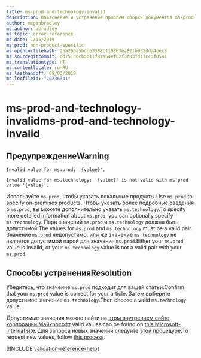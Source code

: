 ```yaml
---
title: ms-prod-and-technology-invalid
description: Объяснение и устранение проблем сборки документов ms-prod-and-technology-invalid
author: meganbradley
ms.author: mbradley
ms.topic: error-reference
ms.date: 1/15/2019
ms.prod: non-product-specific
ms.openlocfilehash: 25a2b6a5bcb63388c119863ea82fb932dda4eec8
ms.sourcegitcommit: dd751d0cb5b11f81a64ef62f3c83fd17cc5f0541
ms.translationtype: HT
ms.contentlocale: ru-RU
ms.lasthandoff: 09/03/2019
ms.locfileid: "70236341"
---
```

# <a name="ms-prod-and-technology-invalid"></a><span data-ttu-id="c660f-103">ms-prod-and-technology-invalid</span><span class="sxs-lookup"><span data-stu-id="c660f-103">ms-prod-and-technology-invalid</span></span>

## <a name="warning"></a><span data-ttu-id="c660f-104">Предупреждение</span><span class="sxs-lookup"><span data-stu-id="c660f-104">Warning</span></span>

`Invalid value for ms.prod: '{value}'.`

`Invalid value for ms.technology: '{value}' is not valid with ms.prod value '{value}'.`

<span data-ttu-id="c660f-105">Используйте `ms.prod`, чтобы указать локальные продукты.</span><span class="sxs-lookup"><span data-stu-id="c660f-105">Use `ms.prod` to specify on-premises products.</span></span> <span data-ttu-id="c660f-106">Чтобы указать более подробные сведения о `ms.prod`, вы можете дополнительно указать `ms.technology`.</span><span class="sxs-lookup"><span data-stu-id="c660f-106">To specify more detailed information about `ms.prod`, you can optionally specify `ms.technology`.</span></span> <span data-ttu-id="c660f-107">Пара значений `ms.prod` и `ms.technology` должна быть допустимой.</span><span class="sxs-lookup"><span data-stu-id="c660f-107">The values for `ms.prod` and `ms.technology` must be a valid pair.</span></span> <span data-ttu-id="c660f-108">Значение `ms.prod` недопустимо, или же значение `ms.technology` не является допустимой парой для значения `ms.prod`.</span><span class="sxs-lookup"><span data-stu-id="c660f-108">Either your `ms.prod` value is invalid, or your `ms.technology` value is not a valid pair with your `ms.prod`.</span></span>

## <a name="resolution"></a><span data-ttu-id="c660f-109">Способы устранения</span><span class="sxs-lookup"><span data-stu-id="c660f-109">Resolution</span></span>

<span data-ttu-id="c660f-110">Убедитесь, что значение `ms.prod` подходит для вашей статьи.</span><span class="sxs-lookup"><span data-stu-id="c660f-110">Confirm that your `ms.prod` value is correct for your article.</span></span> <span data-ttu-id="c660f-111">Затем выберите допустимое значение `ms.technology`.</span><span class="sxs-lookup"><span data-stu-id="c660f-111">Then choose a valid `ms.technology` value.</span></span>

<span data-ttu-id="c660f-112">Допустимые значения можно найти на [этом внутреннем сайте корпорации Майкрософт](https://docsmetadatatool.azurewebsites.net/allowlists).</span><span class="sxs-lookup"><span data-stu-id="c660f-112">Valid values can be found on [this Microsoft-internal site](https://docsmetadatatool.azurewebsites.net/allowlists).</span></span> <span data-ttu-id="c660f-113">Для запроса новых значений следуйте [этой процедуре](https://review.docs.microsoft.com/help/contribute/metadata-changes?branch=master).</span><span class="sxs-lookup"><span data-stu-id="c660f-113">To request new values, follow [this process](https://review.docs.microsoft.com/help/contribute/metadata-changes?branch=master).</span></span>

<!--make sure to add this file to your includes folder and verify the path-->
[!INCLUDE [validation-reference-help](includes/validation-reference-help.md)]

